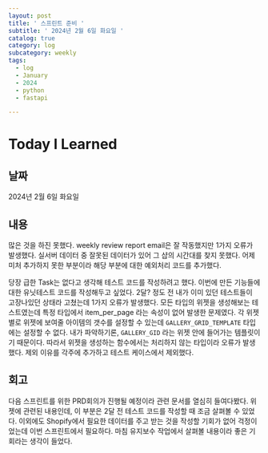 ```yaml
---
layout: post
title: ' 스프린트 준비 '
subtitle: ' 2024년 2월 6일 화요일 '
catalog: true
category: log
subcategory: weekly
tags:
  - log
  - January
  - 2024
  - python
  - fastapi

---
```


# Today I Learned

## 날짜

2024년 2월 6일 화요일

## 내용

 많은 것을 하진 못했다. weekly review report email은 잘 작동했지만 1가지 오류가 발생했다. 실서버 데이터 중 잘못된 데이터가 있어 그 샵의 시간대를 찾지 못했다. 어제 미처 추가하지 못한 부분이라 해당 부분에 대한 예외처리 코드를 추가했다.

 당장 급한 Task는 없다고 생각해 테스트 코드를 작성하려고 했다. 이번에 만든 기능들에 대한 유닛테스트 코드를 작성해두고 싶었다. 2달? 정도 전 내가 이미 있던 테스트들이 고장나있던 상태라 고쳤는데 1가지 오류가 발생했다. 모든 타입의 위젯을 생성해보는 테스트였는데 특정 타입에서 item_per_page 라는 속성이 없어 발생한 문제였다. 각 위젯별로 위젯에 보여줄 아이템의 갯수를 설정할 수 있는데 `GALLERY_GRID_TEMPLATE`  타입에는 설정할 수 없다. 내가 파악하기론, `GALLERY_GID`  라는 위젯 안에 들어가는 템플릿이기 때문이다. 따라서 위젯을 생성하는 함수에서는 처리하지 않는 타입이라 오류가 발생했다. 제외 이유를 각주에 추가하고 테스트 케이스에서 제외했다.

## 회고

 다음 스프린트를 위한 PRD회의가 진행될 예정이라 관련 문서를 열심히 들여다봤다. 위젯에 관련된 내용인데, 이 부분은 2달 전 테스트 코드를 작성할 때 조금 살펴볼 수 있었다. 이외에도 Shopify에서 필요한 데이터를 주고 받는 것을 작성할 기회가 없어 걱정이었는데 이번 스프린트에서 필요하다. 마침 유지보수 작업에서 살펴볼 내용이라 좋은 기회라는 생각이 들었다.
